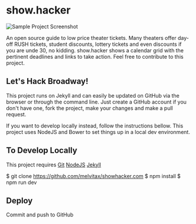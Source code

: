 # show.hacker

![Sample Project Screenshot](https://raw.githubusercontent.com/melvitax/showhacker.com/gh-pages/_Screenshot.jpg "Sample Project Screenshot")

An open source guide to low price theater tickets. Many theaters offer day-off RUSH tickets, student discounts, lottery tickets and even discounts if you are unde 30, no kidding. show.hacker shows a calendar grid with the pertinent deadlines and links to take action. Feel free to contribute to this project.

## Let's Hack Broadway!

This project runs on Jekyll and can easily be updated on GitHub via the browser or through the command line. Just create a GitHub account if you don't have one, fork the project, make your changes and make a pull request.

If you want to develop locally instead, follow the instructions bellow. This project uses NodeJS and Bower to set things up in a local dev environment.

## To Develop Locally

This project requires
[Git](https://git-scm.com)
[NodeJS](https://nodejs.org)
[Jekyll](https://jekyllrb.com)

$ git clone https://github.com/melvitax/showhacker.com
$ npm install
$ npm run dev

## Deploy

Commit and push to GitHub
